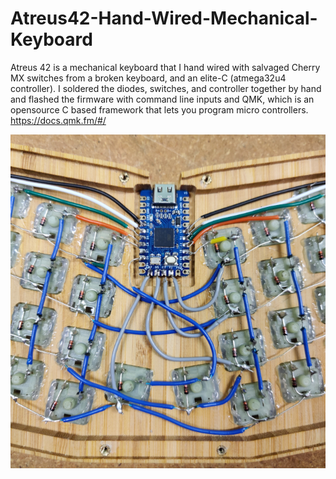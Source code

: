 # Atreus42-Hand-Wired-Mechanical-Keyboard

Atreus 42 is a mechanical keyboard that I hand wired with salvaged Cherry MX switches from a broken keyboard, and an elite-C (atmega32u4 controller).  I soldered the diodes, switches, and controller together by hand and flashed the firmware with command line inputs and QMK, which is an opensource C based framework  that lets you program micro controllers. 
https://docs.qmk.fm/#/

![Atreus42 Hand Wired Mechanical Keyboard](/Atreus%2042%20Wireing%20small.jpg)
